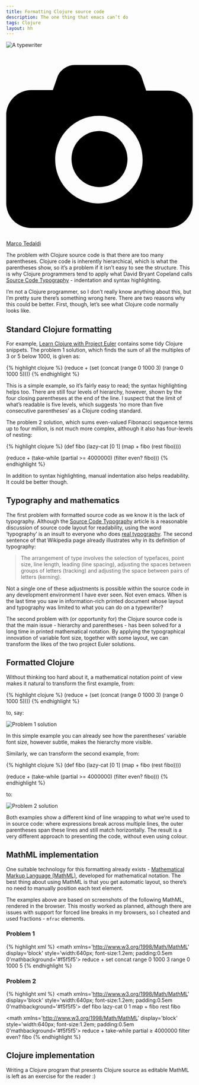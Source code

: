 ```yaml
---
title: Formatting Clojure source code
description: The one thing that emacs can’t do
tags: Clojure
layout: hh
---
```


![A typewriter](typewriter.jpg)

<a class="unsplash" href="https://www.flickr.com/photos/kruemi/3391634807" rel="noopener noreferrer"><span><svg xmlns="http://www.w3.org/2000/svg" viewBox="0 0 32 32"><title>unsplash-logo</title><path d="M20.8 18.1c0 2.7-2.2 4.8-4.8 4.8s-4.8-2.1-4.8-4.8c0-2.7 2.2-4.8 4.8-4.8 2.7.1 4.8 2.2 4.8 4.8zm11.2-7.4v14.9c0 2.3-1.9 4.3-4.3 4.3h-23.4c-2.4 0-4.3-1.9-4.3-4.3v-15c0-2.3 1.9-4.3 4.3-4.3h3.7l.8-2.3c.4-1.1 1.7-2 2.9-2h8.6c1.2 0 2.5.9 2.9 2l.8 2.4h3.7c2.4 0 4.3 1.9 4.3 4.3zm-8.6 7.5c0-4.1-3.3-7.5-7.5-7.5-4.1 0-7.5 3.4-7.5 7.5s3.3 7.5 7.5 7.5c4.2-.1 7.5-3.4 7.5-7.5z"></path></svg></span><span>Marco Tedaldi</span></a>

The problem with Clojure source code is that there are too many parentheses. Clojure code is inherently hierarchical, which is what the parentheses show, so it’s a problem if it isn’t easy to see the structure. This is why Clojure programmers tend to apply what David Bryant Copeland calls [Source Code Typography](http://www.naildrivin5.com/blog/2013/05/17/source-code-typography.html) - indentation and syntax highlighting.

I’m not a Clojure programmer, so I don’t really know anything about this, but I’m pretty sure there’s something wrong here. There are two reasons why this could be better. First, though, let’s see what Clojure code normally looks like.


## Standard Clojure formatting

For example, [Learn Clojure with Project Euler](https://ochronus.com/learn-clojure-with-project-euler/)
contains some tidy Clojure snippets. The problem 1 solution, which finds the sum of all the multiples of 3 or 5 below 1000, is given as:

{% highlight clojure %}
(reduce + (set (concat (range 0 1000 3) (range 0 1000 5))))
{% endhighlight %}

This is a simple example, so it’s fairly easy to read; the syntax highlighting helps too. There are still four levels of hierarchy, however, shown by the four closing parentheses at the end of the line. I suspect that the limit of what’s readable is five levels, which suggests ‘no more than five consecutive parentheses’ as a Clojure coding standard.

The problem 2 solution, which sums even-valued Fibonacci sequence terms up to four million, is not much more complex, although it also has four-levels of nesting:

{% highlight clojure %}
(def fibo (lazy-cat [0 1]
                    (map + fibo (rest fibo))))

(reduce + (take-while (partial >= 4000000)
                      (filter even? fibo)))
{% endhighlight %}

In addition to syntax highlighting, manual indentation also helps readability. It could be better though.


## Typography and mathematics

The first problem with formatted source code as we know it is the lack of typography. Although the [Source Code Typography](http://www.naildrivin5.com/blog/2013/05/17/source-code-typography.html) article is a reasonable discussion of source code layout for readability, using the word ‘typography’ is an insult to everyone who does [real typography](http://en.wikipedia.org/wiki/Typography). The second sentence of that Wikipedia page already illustrates why in its definition of typography:

> The arrangement of type involves the selection of typefaces, point size, line length, leading (line spacing), adjusting the spaces between groups of letters (tracking) and adjusting the space between pairs of letters (kerning).

Not a single one of these adjustments is possible within the source code in any development environment I have ever seen. Not even emacs. When is the last time you saw in information-rich printed document whose layout and typography was limited to what you can do on a typewriter?

The second problem with (or opportunity for) the Clojure source code is that the main issue - hierarchy and parentheses - has been solved for a long time in printed mathematical notation. By applying the typographical innovation of variable font size, together with some layout, we can transform the likes of the two project Euler solutions.


## Formatted Clojure

Without thinking too hard about it, a mathematical notation point of view makes it natural to transform the first example, from:

{% highlight clojure %}
(reduce + (set (concat (range 0 1000 3) (range 0 1000 5))))
{% endhighlight %}

to, say:

![Problem 1 solution](clojure-euler-1.png)

In this simple example you can already see how the parentheses’ variable font size, however subtle, makes the hierarchy more visible.

Similarly, we can transform the second example, from:

{% highlight clojure %}
(def fibo (lazy-cat [0 1]
                    (map + fibo (rest fibo))))

(reduce + (take-while (partial >= 4000000)
                      (filter even? fibo)))
{% endhighlight %}

to:

![Problem 2 solution](clojure-euler-2.png)

Both examples show a different kind of line wrapping to what we’re used to in source code: where expressions break across multiple lines, the outer parentheses span these lines and still match horizontally. The result is a very different approach to presenting the code, without even using colour.


## MathML implementation

One suitable technology for this formatting already exists - [Mathematical Markup Language (MathML)](http://www.w3.org/TR/MathML3/), developed for mathematical notation. The best thing about using MathML is that you get automatic layout, so there’s no need to manually position each text element.

The examples above are based on screenshots of the following MathML, rendered in the browser. This mostly worked as planned, although there are issues with support for forced line breaks in my browsers, so I cheated and used fractions - `mfrac` elements.

### Problem 1

{% highlight xml %}
<math xmlns='http://www.w3.org/1998/Math/MathML' display='block'
  style='width:640px; font-size:1.2em; padding:0.5em 0'mathbackground='#f5f5f5'>
  <mfenced separators='&nbsp;'>
    <mtext>reduce</mtext>
    <mo>+</mo>
    <mfenced separators='&nbsp;'>
      <mtext>set</mtext>
      <mfenced separators='&nbsp;'>
          <mtext>concat</mtext>
          <mfrac linethickness='0'>
            <mfenced separators='&nbsp;'>
              <mtext>range</mtext> <mn>0</mn> <mn>1000</mn> <mn>3</mn>
            </mfenced>
            <mfenced separators='&nbsp;'>
              <mtext>range</mtext> <mn>0</mn> <mn>1000</mn> <mn>5</mn>
            </mfenced>
          </mfrac>
      </mfenced>
    </mfenced>
  </mfenced>
</math>
{% endhighlight %}

### Problem 2

{% highlight xml %}
<math xmlns='http://www.w3.org/1998/Math/MathML' display='block' 
  style='width:640px; font-size:1.2em; padding:0.5em 0'mathbackground='#f5f5f5'>
  <mfenced separators='&nbsp;'>
    <mtext>def</mtext>
    <mi>fibo</mi>
    <mfenced separators='&nbsp;'>
      <mtext>lazy-cat</mtext>
      <mfrac linethickness='0' numalign="left">
        <mfenced separators='&nbsp;' open="[" close="]">
          <mn>0</mn> <mn>1</mn>
        </mfenced>
        <mfenced separators='&nbsp;'>
          <mtext>map</mtext> <mo>+</mo> <mi>fibo</mi>
          <mfenced separators='&nbsp;'>
            <mtext>rest</mtext>
            <mi>fibo</mi>
          </mfenced>
        </mfenced>
      </mfrac>
    </mfenced>
  </mfenced>
</math>

<math xmlns='http://www.w3.org/1998/Math/MathML' display='block'
  style='width:640px; font-size:1.2em; padding:0.5em 0'mathbackground='#f5f5f5'>
  <mfenced separators='&nbsp;'>
    <mtext>reduce</mtext>
    <mo>+</mo>
    <mfenced separators='&nbsp;'>
      <mtext>take-while</mtext>
      <mfrac linethickness='0' denomalign="left">
        <mfenced separators='&nbsp;'>
          <mtext>partial</mtext>
          <mo>≥</mo>
          <mn>4000000</mn>
        </mfenced>
        <mfenced separators='&nbsp;'>
          <mtext>filter</mtext>
          <mo>even?</mo>
          <mi>fibo</mi>
        </mfenced>
      </mfrac>
    </mfenced>
  </mfenced>
</math>
{% endhighlight %}


## Clojure implementation

Writing a Clojure program that presents Clojure source as editable MathML is left as an exercise for the reader :)
